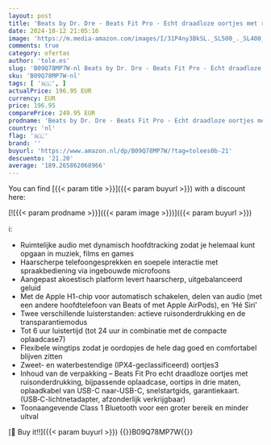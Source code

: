 ```yaml
---
layout: post
title: 'Beats by Dr. Dre - Beats Fit Pro - Echt draadloze oortjes met ruisonderdrukking - IPX4-classificatie  zweetbestendige oortjes  compatibel met Apple en Android  Class 1 Bluetooth®  ingebouwde microfoon – Muntgrijs'
date: 2024-10-12 21:05:16
image: 'https://m.media-amazon.com/images/I/31P4ny3BkSL._SL500_._SL400_.jpg'
comments: true
category: ofertas
author: 'tole.es'
slug: 'B09Q78MP7W-nl Beats by Dr. Dre - Beats Fit Pro - Echt draadloze oortjes...'
sku: 'B09Q78MP7W-nl'
tags: [ '🇳🇱', ]
actualPrice: 196.95 EUR
currency: EUR
price: 196.95
comparePrice: 249.95 EUR
prodname: 'Beats by Dr. Dre - Beats Fit Pro - Echt draadloze oortjes met ruisonderdrukking - IPX4-classificatie  zweetbestendige oortjes  compatibel met Apple en Android  Class 1 Bluetooth®  ingebouwde microfoon – Muntgrijs'
country: 'nl'
flag: '🇳🇱'
brand: ''
buyurl: 'https://www.amazon.nl/dp/B09Q78MP7W/?tag=tolees0b-21'
descuento: '21.20'
average: '189.265862068966'
---
```


You can find [{{< param title >}}]({{< param buyurl >}}) with a discount here:

[![{{< param prodname >}}]({{< param image >}})]({{< param buyurl >}})

ℹ️:

- Ruimtelijke audio met dynamisch hoofdtracking zodat je helemaal kunt opgaan in muziek, films en games
- Haarscherpe telefoongesprekken en soepele interactie met spraakbediening via ingebouwde microfoons
- Aangepast akoestisch platform levert haarscherp, uitgebalanceerd geluid
- Met de Apple H1-chip voor automatisch schakelen, delen van audio (met een andere hoofdtelefoon van Beats of met Apple AirPods), en ‘Hé Siri’
- Twee verschillende luisterstanden: actieve ruisonderdrukking en de transparantiemodus
- Tot 6 uur luistertijd (tot 24 uur in combinatie met de compacte oplaadcase7)
- Flexibele wingtips zodat je oordopjes de hele dag goed en comfortabel blijven zitten
- Zweet- en waterbestendige (IPX4-geclassificeerd) oortjes3
- Inhoud van de verpakking – Beats Fit Pro echt draadloze oortjes met ruisonderdrukking, bijpassende oplaadcase, oortips in drie maten, oplaadkabel van USB-C naar-USB-C, snelstartgids, garantiekaart. (USB‑C-lichtnetadapter, afzonderlijk verkrijgbaar)
- Toonaangevende Class 1 Bluetooth voor een groter bereik en minder uitval

[🛒 Buy it!!]({{< param buyurl >}})
{{<world>}}B09Q78MP7W{{</world>}}
